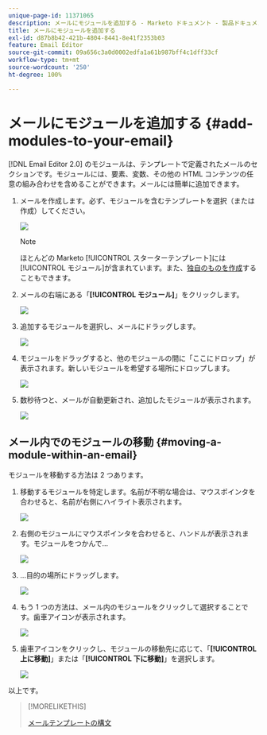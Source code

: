 ```yaml
---
unique-page-id: 11371065
description: メールにモジュールを追加する - Marketo ドキュメント - 製品ドキュメント
title: メールにモジュールを追加する
exl-id: d87b8b42-421b-4804-8441-8e41f2353b03
feature: Email Editor
source-git-commit: 09a656c3a0d0002edfa1a61b987bff4c1dff33cf
workflow-type: tm+mt
source-wordcount: '250'
ht-degree: 100%

---
```


# メールにモジュールを追加する {#add-modules-to-your-email}

[!DNL Email Editor 2.0] のモジュールは、テンプレートで定義されたメールのセクションです。モジュールには、要素、変数、その他の HTML コンテンツの任意の組み合わせを含めることができます。メールには簡単に追加できます。

1. メールを作成します。必ず、モジュールを含むテンプレートを選択（または作成）してください。

   ![](assets/one-1.png)

   >[!NOTE]
   >
   >ほとんどの Marketo [!UICONTROL スターターテンプレート]には[!UICONTROL モジュール]が含まれています。また、[独自のものを作成](/help/marketo/product-docs/email-marketing/general/email-editor-2/email-template-syntax.md#modules)することもできます。

1. メールの右端にある「**[!UICONTROL モジュール]**」をクリックします。

   ![](assets/two-3.png)

1. 追加するモジュールを選択し、メールにドラッグします。

   ![](assets/three-3.png)

1. モジュールをドラッグすると、他のモジュールの間に「ここにドロップ」が表示されます。新しいモジュールを希望する場所にドロップします。

   ![](assets/four-2.png)

1. 数秒待つと、メールが自動更新され、追加したモジュールが表示されます。

   ![](assets/five-3.png)

## メール内でのモジュールの移動 {#moving-a-module-within-an-email}

モジュールを移動する方法は 2 つあります。

1. 移動するモジュールを特定します。名前が不明な場合は、マウスポインタを合わせると、名前が右側にハイライト表示されます。

   ![](assets/six-2.png)

1. 右側のモジュールにマウスポインタを合わせると、ハンドルが表示されます。モジュールをつかんで...

   ![](assets/seven-2.png)

1. ...目的の場所にドラッグします。

   ![](assets/eight-2.png)

1. もう 1 つの方法は、メール内のモジュールをクリックして選択することです。歯車アイコンが表示されます。

   ![](assets/nine-2.png)

1. 歯車アイコンをクリックし、モジュールの移動先に応じて、「**[!UICONTROL 上に移動]**」または「**[!UICONTROL 下に移動]**」を選択します。

   ![](assets/ten-2.png)

以上です。

>[!MORELIKETHIS]
>
>[メールテンプレートの構文](/help/marketo/product-docs/email-marketing/general/email-editor-2/email-template-syntax.md)
